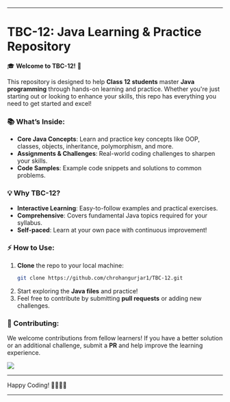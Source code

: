
---

# TBC-12: Java Learning & Practice Repository

🎓 **Welcome to TBC-12!** 🚀

This repository is designed to help **Class 12 students** master **Java programming** through hands-on learning and practice. Whether you're just starting out or looking to enhance your skills, this repo has everything you need to get started and excel!

### 📚 What’s Inside:
- **Core Java Concepts**: Learn and practice key concepts like OOP, classes, objects, inheritance, polymorphism, and more.
- **Assignments & Challenges**: Real-world coding challenges to sharpen your skills.
- **Code Samples**: Example code snippets and solutions to common problems.

### 💡 Why TBC-12?
- **Interactive Learning**: Easy-to-follow examples and practical exercises.
- **Comprehensive**: Covers fundamental Java topics required for your syllabus.
- **Self-paced**: Learn at your own pace with continuous improvement!

### ⚡ How to Use:
1. **Clone** the repo to your local machine:
   ```bash
   git clone https://github.com/chrohangurjar1/TBC-12.git
   ```
2. Start exploring the **Java files** and practice!
3. Feel free to contribute by submitting **pull requests** or adding new challenges.

### 🤝 Contributing:
We welcome contributions from fellow learners! If you have a better solution or an additional challenge, submit a **PR** and help improve the learning experience.


[![](https://contrib.rocks/image?repo=chrohangurjar1/TBC-12)](https://github.com/chrohangurjar1/TBC-12/graphs/contributors)

---

Happy Coding! 👨‍💻👩‍💻

--- 
